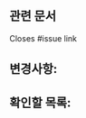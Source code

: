 ## 관련 문서

<!--노션, Figma, 이슈 링크-->
<!--Closes 뒤에 본 PR을 머지하면 close할 issue number를 적어주세요.-->

Closes #issue link

## 변경사항:

<!--중요 커밋은 링크로 연결해서 추가-->

## 확인할 목록:

<!--리뷰어에게 부탁할 확인 목록 및 테스트 방법을 작성-->
